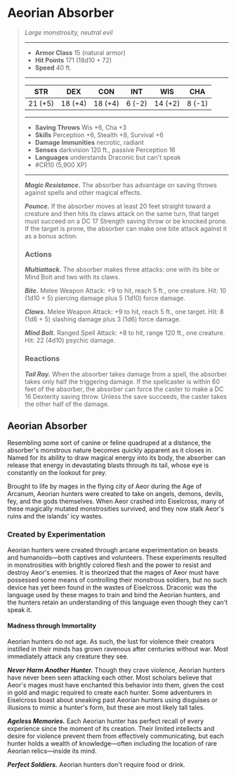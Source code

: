 # Aeorian Absorber
>*Large monstrosity, neutral evil*
>___
>- **Armor Class** 15 (natural armor)
>- **Hit Points** 171 (18d10 + 72)
>- **Speed** 40 ft.
>___
>|STR|DEX|CON|INT|WIS|CHA|
>|:---:|:---:|:---:|:---:|:---:|:---:|
>|21 (+5)|18 (+4)|18 (+4)|6 (-2)|14 (+2)|8 (-1)|
>___
>- **Saving Throws** Wis +6, Cha +3
>- **Skills** Perception +6, Stealth +8, Survival +6
>- **Damage Immunities** necrotic, radiant
>- **Senses** darkvision 120 ft., passive Perception 16
>- **Languages** understands Draconic but can't speak
>- #CR10 (5,900 XP)
>___
>***Magic Resistance.*** The absorber has advantage on saving throws against spells and other magical effects.  
>
>***Pounce.*** If the absorber moves at least 20 feet straight toward a creature and then hits its claws attack on the same turn, that target must succeed on a DC 17 Strength saving throw or be knocked prone. If the target is prone, the absorber can make one bite attack against it as a bonus action.  
>
>### Actions
>***Multiattack.*** The absorber makes three attacks: one with its bite or Mind Bolt and two with its claws.  
>
>***Bite.*** Melee Weapon Attack: +9 to hit, reach 5 ft., one creature. Hit: 10 (1d10 + 5) piercing damage plus 5 (1d10) force damage.  
>
>***Claws.*** Melee Weapon Attack: +9 to hit, reach 5 ft., one target. Hit: 8 (1d6 + 5) slashing damage plus 3 (1d6) force damage.  
>
>***Mind Bolt.*** Ranged Spell Attack: +8 to hit, range 120 ft., one creature. Hit: 22 (4d10) psychic damage.  
>
>### Reactions
>***Tail Ray.*** When the absorber takes damage from a spell, the absorber takes only half the triggering damage. If the spellcaster is within 60 feet of the absorber, the absorber can force the caster to make a DC 16 Dexterity saving throw. Unless the save succeeds, the caster takes the other half of the damage.

## Aeorian Absorber

Resembling some sort of canine or feline quadruped at a distance, the absorber's monstrous nature becomes quickly apparent as it closes in. Named for its ability to draw magical energy into its body, the absorber can release that energy in devastating blasts through its tail, whose eye is constantly on the lookout for prey.

Brought to life by mages in the flying city of Aeor during the Age of Arcanum, Aeorian hunters were created to take on angels, demons, devils, fey, and the gods themselves. When Aeor crashed into Eiselcross, many of these magically mutated monstrosities survived, and they now stalk Aeor's ruins and the islands' icy wastes.

### Created by Experimentation
Aeorian hunters were created through arcane experimentation on beasts and humanoids—both captives and volunteers. These experiments resulted in monstrosities with brightly colored flesh and the power to resist and destroy Aeor's enemies. It is theorized that the mages of Aeor must have possessed some means of controlling their monstrous soldiers, but no such device has yet been found in the wastes of Eiselcross. Draconic was the language used by these mages to train and bind the Aeorian hunters, and the hunters retain an understanding of this language even though they can't speak it.

#### Madness through Immortality
Aeorian hunters do not age. As such, the lust for violence their creators instilled in their minds has grown ravenous after centuries without war. Most immediately attack any creature they see.

***Never Harm Another Hunter.*** Though they crave violence, Aeorian hunters have never been seen attacking each other. Most scholars believe that Aeor's mages must have enchanted this behavior into them, given the cost in gold and magic required to create each hunter. Some adventurers in Eiselcross boast about sneaking past Aeorian hunters using disguises or illusions to mimic a hunter's form, but these are most likely tall tales.

***Ageless Memories.*** Each Aeorian hunter has perfect recall of every experience since the moment of its creation. Their limited intellects and desire for violence prevent them from effectively communicating, but each hunter holds a wealth of knowledge—often including the location of rare Aeorian relics—inside its mind.

***Perfect Soldiers.*** Aeorian hunters don't require food or drink.